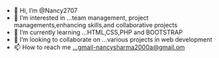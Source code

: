 - 👋 Hi, I’m @Nancy2707
- 👀 I’m interested in ...team management, project managements,enhancing skills,and collaborative projects
- 🌱 I’m currently learning ...HTML,CSS,PHP and BOOTSTRAP
- 💞️ I’m looking to collaborate on ...various projects in web development
- 📫 How to reach me ...gmail-nancysharma2000a@gmail.om

<!---
Nancy2707/Nancy2707 is a ✨ special ✨ repository because its `README.md` (this file) appears on your GitHub profile.
You can click the Preview link to take a look at your changes.
--->
